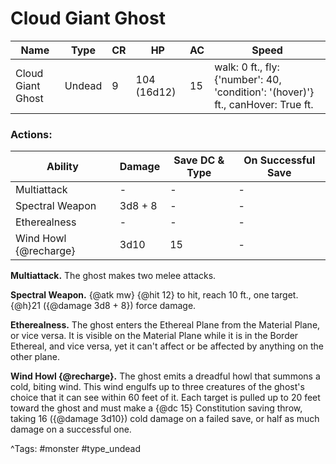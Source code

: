 # Cloud Giant Ghost

| Name | Type | CR | HP | AC | Speed |
|------|------|----|----|----|-------|
| Cloud Giant Ghost | Undead | 9 | 104 (16d12) | 15 | walk: 0 ft., fly: {'number': 40, 'condition': '(hover)'} ft., canHover: True ft. |

### Actions:

| Ability | Damage | Save DC & Type | On Successful Save |
|---------|--------|----------------|--------------------|
| Multiattack | - | - | - |
| Spectral Weapon | 3d8 + 8 | - | - |
| Etherealness | - | - | - |
| Wind Howl {@recharge} | 3d10 | 15 | - |


**Multiattack.** The ghost makes two melee attacks.

**Spectral Weapon.** {@atk mw} {@hit 12} to hit, reach 10 ft., one target. {@h}21 ({@damage 3d8 + 8}) force damage.

**Etherealness.** The ghost enters the Ethereal Plane from the Material Plane, or vice versa. It is visible on the Material Plane while it is in the Border Ethereal, and vice versa, yet it can't affect or be affected by anything on the other plane.

**Wind Howl {@recharge}.** The ghost emits a dreadful howl that summons a cold, biting wind. This wind engulfs up to three creatures of the ghost's choice that it can see within 60 feet of it. Each target is pulled up to 20 feet toward the ghost and must make a {@dc 15} Constitution saving throw, taking 16 ({@damage 3d10}) cold damage on a failed save, or half as much damage on a successful one.

^Tags: #monster #type_undead